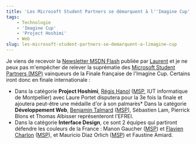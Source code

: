 ```yaml
---
title: 'Les Microsoft Student Partners se démarquent à l''Imagine Cup'
tags:
    - Technologie
    - 'Imagine Cup'
    - 'Project Hoshimi'
    - Web
slug: les-microsoft-student-partners-se-demarquent-a-limagine-cup
---
```


Je viens de recevoir la [Newsletter MSDN Flash](http://msdn.microsoft.com/en-us/aa570311.aspx) publiée par [Laurent](http://blogs.msdn.com/b/laurelle/) et je ne peux pas m'empêcher de relever la suprématie des [Microsoft Student Partners (MSP)](https://msdn.microsoft.com/en-us/microsoftstudentpartners.aspx) vainqueurs de la Finale française de l'Imagine Cup. Certains iront donc en finale internationale&nbsp;:

* Dans la catégorie **Project Hoshimi**, [Régis Hanol](http://blogs.developpeur.org/zogstrip/archive/2007/06/15/project-hoshimi-finaliste.aspx) ([MSP](https://msdn.microsoft.com/en-us/microsoftstudentpartners.aspx), IUT informatique de Montpellier) avec Laure Portet disputera pour la 3e fois la finale et ajoutera peut-être une médaille d'or à son palmarès\* Dans la catégorie **Développement Web**, [Benjamin Talmard](http://benjamin.talmard.com/) ([MSP](https://msdn.microsoft.com/en-us/microsoftstudentpartners.aspx)), Sébastien Lam, Pierrick Blons et Thomas Albisser représenteront l'EFREI.
* Dans la catégorie **Interface Design**, ce sont 2 équipes qui partiront défendre les couleurs de la France&nbsp;: Manon Gaucher ([MSP](https://msdn.microsoft.com/en-us/microsoftstudentpartners.aspx)) et [Flavien Charlon](http://blogs.codes-sources.com/raptorxp/archive/2007/06/15/imagine-cup-2007-c-est-parti-pour-la-finale.aspx) ([MSP](https://msdn.microsoft.com/en-us/microsoftstudentpartners.aspx)), et Mauricio Diaz Orlich ([MSP](https://msdn.microsoft.com/en-us/microsoftstudentpartners.aspx)) et Faustine Amiard.
